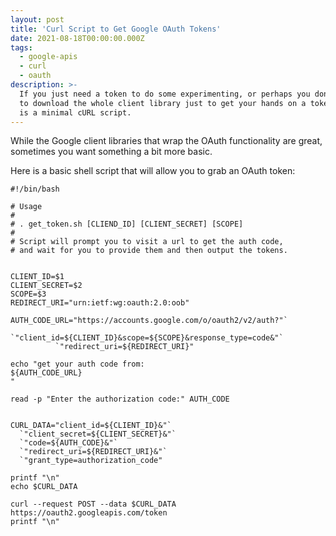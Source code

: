 ```yaml
---
layout: post
title: 'Curl Script to Get Google OAuth Tokens'
date: 2021-08-18T00:00:00.000Z
tags:
  - google-apis
  - curl
  - oauth
description: >-
  If you just need a token to do some experimenting, or perhaps you don't want
  to download the whole client library just to get your hands on a token, here
  is a minimal cURL script.
---
```


While the Google client libraries that wrap the OAuth functionality are great, sometimes you want something a bit more basic.

Here is a basic shell script that will allow you to grab an OAuth token:

```shell
#!/bin/bash

# Usage
#
# . get_token.sh [CLIEND_ID] [CLIENT_SECRET] [SCOPE]
#
# Script will prompt you to visit a url to get the auth code,
# and wait for you to provide them and then output the tokens.


CLIENT_ID=$1
CLIENT_SECRET=$2
SCOPE=$3
REDIRECT_URI="urn:ietf:wg:oauth:2.0:oob"

AUTH_CODE_URL="https://accounts.google.com/o/oauth2/v2/auth?"`
          `"client_id=${CLIENT_ID}&scope=${SCOPE}&response_type=code&"`
          `"redirect_uri=${REDIRECT_URI}"

echo "get your auth code from:
${AUTH_CODE_URL}
"

read -p "Enter the authorization code:" AUTH_CODE


CURL_DATA="client_id=${CLIENT_ID}&"`
  `"client_secret=${CLIENT_SECRET}&"`
  `"code=${AUTH_CODE}&"`
  `"redirect_uri=${REDIRECT_URI}&"`
  `"grant_type=authorization_code"

printf "\n"
echo $CURL_DATA

curl --request POST --data $CURL_DATA https://oauth2.googleapis.com/token
printf "\n"
```
